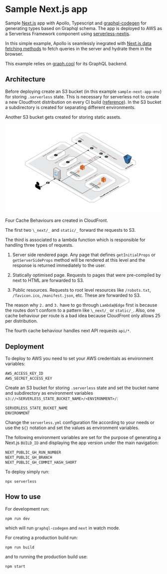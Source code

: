 # Sample Next.js app

Sample [Next.js](https://nextjs.org/) app with Apollo, Typescript and [graphql-codegen](https://graphql-code-generator.com/) for generating types based on Graphql schema. The app is deployed to AWS
as a Serverless Framework component using [serverless-nextjs](https://github.com/serverless-nextjs/serverless-next.js).

In this simple example, Apollo is seamlessly inegrated with [Next.js data fetching methods](https://nextjs.org/docs/basic-features/data-fetching) to fetch queries in the server and hydrate them in the browser.

This example relies on [graph.cool](https://www.graph.cool) for its GraphQL backend.

## Architecture

Before deploying create an S3 bucket (in this example `sample-next-app-env`) for storing `.serverless` state. This is necessary for serverless not to create a new Cloudfront distribution on every CI build ([reference](https://github.com/serverless-nextjs/serverless-next.js#cicd-a-new-cloudfront-distribution-is-created-on-every-ci-build-i-wasnt-expecting-that)). In the S3 bucket a subdirectory is created for separating different environments.

Another S3 bucket gets created for storing static assets.

![architecture](./arch_no_grid.png)

Four Cache Behaviours are created in CloudFront.

The first two `\_next/_` and `static/_` forward the requests to S3.

The third is associated to a lambda function which is responsible for handling three types of requests.

1. Server side rendered page. Any page that defines `getInitialProps` or `getServerSideProps` method will be rendered at this level and the response is returned immediately to the user.

2. Statically optimised page. Requests to pages that were pre-compiled by next to HTML are forwarded to S3.

3. Public resources. Requests to root level resources like `/robots.txt`, `/favicon.ico`, `/manifest.json`, etc. These are forwarded to S3.

The reason why `2.` and `3.` have to go through `Lambda@Edge` first is because the routes don't conform to a pattern like `\_next/_` or `static/_`. Also, one cache behaviour per route is a bad idea because CloudFront only allows 25 per distribution.

The fourth cache behaviour handles next API requests `api/*`.

## Deployment

To deploy to AWS you need to set your AWS credentials as environment variables:

```
AWS_ACCESS_KEY_ID
AWS_SECRET_ACCESS_KEY
```

Create an S3 bucket for storing `.serverless` state and set the bucket name and subdirectory as environment variables `s3://<SERVERLESS_STATE_BUCKET_NAME>/<ENVIRONMENT>/`:

```
SERVERLESS_STATE_BUCKET_NAME
ENVIRONMENT
```

Change the `serverless.yml` configuration file according to your needs or use the `${}` notation and set the values as environment variables.

The following environment variables are set for the purpose of generating a Next.js `BUILD_ID` and displaying the app version under the main navigation:

```
NEXT_PUBLIC_GH_RUN_NUMBER
NEXT_PUBLIC_GH_BRANCH
NEXT_PUBLIC_GH_COMMIT_HASH_SHORT
```

To deploy simply run:

```
npx serverless
```

## How to use

For development run:

```
npm run dev
```

which will run `graphql-codegen` and `next` in watch mode.

For creating a production build run:

```
npm run build
```

and to running the production build use:

```
npm start
```
